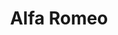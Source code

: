 ---
title: "Alfa Romeo"
url: /ciudad-autonoma-de-buenos-aires/alfa-romeo/
shop: reparación de automóviles
---